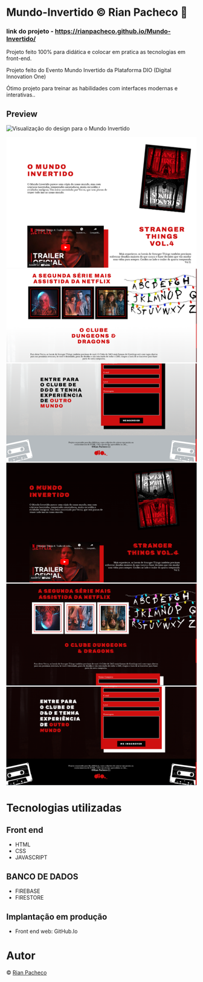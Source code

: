 # Mundo-Invertido &copy; Rian Pacheco 🚀

### link do projeto - https://rianpacheco.github.io/Mundo-Invertido/

 Projeto feito 100% para didática e colocar em pratica as tecnologias em front-end.

 Projeto feito do Evento Mundo Invertido da Plataforma DIO (Digital Innovation One)
 
 Ótimo projeto para treinar as habilidades com interfaces modernas e interativas..

## Preview

![Visualização do design para o Mundo Invertido](https://media-exp1.licdn.com/dms/image/C4D22AQEhHMSxwrM7ZQ/feedshare-shrink_2048_1536/0/1661891973085?e=2147483647&v=beta&t=rEYSaF2VNDST0qSb9JG2pGpqfxJ1GBmGdZFd1YLap4g)

<img src="./images/Preview/Preview-Desktop(1).PNG" />
<img src="./images/Preview/Preview-Desktop(2).PNG" />
<img src="./images/Preview/Preview-Desktop(3).PNG" />
<img src="./images/Preview/Preview-Desktop(4).PNG" />
<img src="./images/Preview/Preview-Desktop(5).PNG" />
<img src="./images/Preview/Preview-Desktop(6).PNG" />

# Tecnologias utilizadas

## Front end
- HTML
- CSS
- JAVASCRIPT

## BANCO DE DADOS
- FIREBASE
- FIRESTORE

## Implantação em produção
- Front end web: GitHub.Io

# Autor

&copy; <a href="https://www.linkedin.com/in/rian-pacheco/"> Rian Pacheco</a>

